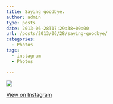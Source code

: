 ```yaml
---
title: Saying goodbye.
author: admin
type: posts
date: 2013-06-28T17:29:38+00:00
url: /posts/2013/06/28/saying-goodbye/
categories:
  - Photos
tags:
  - instagram
  - Photos

---
```

<img src="http://lobban.org/wordpress//HLIC/311f3fc4ccbbeb620ba2adb661d46066.jpg" class="instagram-image" />

<p class="view-instagram">
  <a href="http://instagram.com/p/bHCbyNqlt7/">View on Instagram</a>
</p>
